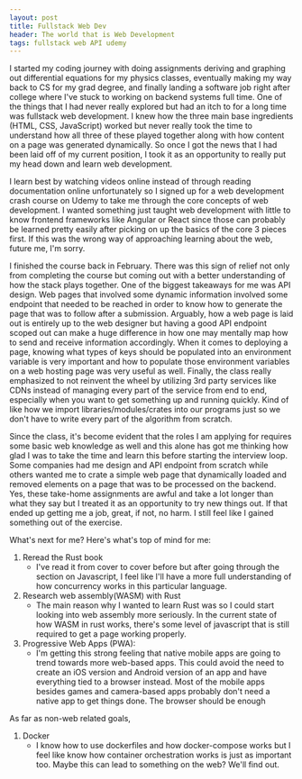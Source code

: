 ```yaml
---
layout: post
title: Fullstack Web Dev
header: The world that is Web Development
tags: fullstack web API udemy
---
```


I started my coding journey with doing assignments deriving and graphing out
differential equations for my physics classes, eventually making my way back to
CS for my grad degree, and finally landing a software job right after college
where I've stuck to working on backend systems full time. One of the things that
I had never really explored but had an itch to for a long time was fullstack web
development. I knew how the three main base ingredients (HTML, CSS, JavaScript)
worked but never really took the time to understand how all three of these
played together along with how content on a page was generated dynamically. So
once I got the news that I had been laid off of my current position, I took it
as an opportunity to really put my head down and learn web development.

I learn best by watching videos online instead of through reading documentation
online unfortunately so I signed up for a web development crash course on Udemy
to take me through the core concepts of web development. I wanted something just
taught web development with little to know frontend frameworks like Angular or
React since those can probably be learned pretty easily after picking on up the
basics of the core 3 pieces first. If this was the wrong way of approaching
learning about the web, future me, I'm sorry.

I finished the course back in February. There was this sign of relief not only
from completing the course but coming out with a better understanding of how the
stack plays together. One of the biggest takeaways for me was API design. Web
pages that involved some dynamic information involved some endpoint that needed
to be reached in order to know how to generate the page that was to follow after
a submission. Arguably, how a web page is laid out is entirely up to the web
designer but having a good API endpoint scoped out can make a huge difference in
how one may mentally map how to send and receive information accordingly. When
it comes to deploying a page, knowing what types of keys should be populated
into an environment variable is very important and how to populate those
environment variables on a web hosting page was very useful as well. Finally,
the class really emphasized to not reinvent the wheel by utilizing 3rd party
services like CDNs instead of managing every part of the service from end to
end, especially when you want to get something up and running quickly. Kind of
like how we import libraries/modules/crates into our programs just so we don't
have to write every part of the algorithm from scratch.

Since the class, it's become evident that the roles I am applying for requires
some basic web knowledge as well and this alone has got me thinking how glad I
was to take the time and learn this before starting the interview loop. Some
companies had me design and API endpoint from scratch while others wanted me to
crate a simple web page that dynamically loaded and removed elements on a page
that was to be processed on the backend. Yes, these take-home assignments are
awful and take a lot longer than what they say but I treated it as an
opportunity to try new things out. If that ended up getting me a job, great, if
not, no harm. I still feel like I gained something out of the exercise.

What's next for me? Here's what's top of mind for me:

1. Reread the Rust book
    - I've read it from cover to cover before but after going through the
      section on Javascript, I feel like I'll have a more full understanding of
      how concurrency works in this particular language.
2. Research web assembly(WASM) with Rust
    - The main reason why I wanted to learn Rust was so I could start looking
      into web assembly more seriously. In the current state of how WASM in rust
      works, there's some level of javascript that is still required to get a
      page working properly.
3. Progressive Web Apps (PWA):
    - I'm getting this strong feeling that native mobile apps are going to trend
      towards more web-based apps. This could avoid the need to create an iOS
      version and Android version of an app and have everything tied to a
      browser instead. Most of the mobile apps besides games and camera-based
      apps probably don't need a native app to get things done. The browser
      should be enough

As far as non-web related goals,

1. Docker
    - I know how to use dockerfiles and how docker-compose works but I feel like
      know how container orchestration works is just as important too. Maybe
      this can lead to something on the web? We'll find out.

